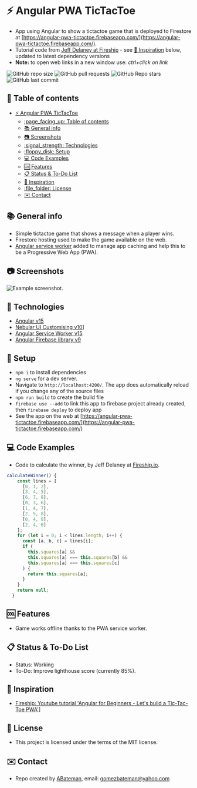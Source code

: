 # :zap: Angular PWA TicTacToe

* App using Angular to show a tictactoe game that is deployed to Firestore at [https://angular-pwa-tictactoe.firebaseapp.com/](https://angular-pwa-tictactoe.firebaseapp.com/).
* Tutorial code from [Jeff Delaney at Fireship](https://fireship.io/) - see [:clap: Inspiration](#clap-inspiration) below, updated to latest dependency versions
* **Note:** to open web links in a new window use: _ctrl+click on link_

![GitHub repo size](https://img.shields.io/github/repo-size/AndrewJBateman/angular-pwa-game?style=plastic)
![GitHub pull requests](https://img.shields.io/github/issues-pr/AndrewJBateman/angular-pwa-game?style=plastic)
![GitHub Repo stars](https://img.shields.io/github/stars/AndrewJBateman/angular-pwa-game?style=plastic)
![GitHub last commit](https://img.shields.io/github/last-commit/AndrewJBateman/angular-pwa-game?style=plastic)

## :page_facing_up: Table of contents

* [:zap: Angular PWA TicTacToe](#zap-angular-pwa-tictactoe)
  * [:page\_facing\_up: Table of contents](#page_facing_up-table-of-contents)
  * [:books: General info](#books-general-info)
  * [:camera: Screenshots](#camera-screenshots)
  * [:signal\_strength: Technologies](#signal_strength-technologies)
  * [:floppy\_disk: Setup](#floppy_disk-setup)
  * [:computer: Code Examples](#computer-code-examples)
  * [:cool: Features](#cool-features)
  * [:clipboard: Status \& To-Do List](#clipboard-status--to-do-list)
  * [:clap: Inspiration](#clap-inspiration)
  * [:file\_folder: License](#file_folder-license)
  * [:envelope: Contact](#envelope-contact)

## :books: General info

* Simple tictactoe game that shows a message when a player wins.
* Firestore hosting used to make the game available on the web.
* [Angular service worker](https://angular.io/guide/service-worker-intro) added to manage app caching and help this to be a Progressive Web App (PWA).

## :camera: Screenshots

![Example screenshot](./img/game.png).

## :signal_strength: Technologies

* [Angular v15](https://angular.io/)
* [Nebular UI Customising v10](https://akveo.github.io/nebular/)]
* [Angular Service Worker v15](https://github.com/angular/angular)
* [Angular Firebase library v9](https://www.npmjs.com/package/@angular/fire)

## :floppy_disk: Setup

* `npm i` to install dependencies
* `ng serve` for a dev server.
* Navigate to `http://localhost:4200/`. The app does automatically reload if you change any of the source files
* `npm run build` to create the build file
* `firebase use --add` to link this app to firebase project already created, then `firebase deploy` to deploy app
* See the app on the web at [https://angular-pwa-tictactoe.firebaseapp.com/](https://angular-pwa-tictactoe.firebaseapp.com/)

## :computer: Code Examples

* Code to calculate the winner, by Jeff Delaney at [Fireship.io](https://fireship.io/).

```typescript
calculateWinner() {
    const lines = [
      [0, 1, 2],
      [3, 4, 5],
      [6, 7, 8],
      [0, 3, 6],
      [1, 4, 7],
      [2, 5, 8],
      [0, 4, 8],
      [2, 4, 6]
    ];
    for (let i = 0; i < lines.length; i++) {
      const [a, b, c] = lines[i];
      if (
        this.squares[a] &&
        this.squares[a] === this.squares[b] &&
        this.squares[a] === this.squares[c]
      ) {
        return this.squares[a];
      }
    }
    return null;
  }
```

## :cool: Features

* Game works offline thanks to the PWA service worker.

## :clipboard: Status & To-Do List

* Status: Working
* To-Do: Improve lighthouse score (currently 85%).

## :clap: Inspiration

* [Fireship: Youtube tutorial 'Angular for Beginners - Let's build a Tic-Tac-Toe PWA'](https://www.youtube.com/watch?v=G0bBLvWXBvc)]

## :file_folder: License

* This project is licensed under the terms of the MIT license.

## :envelope: Contact

* Repo created by [ABateman](https://github.com/AndrewJBateman), email: gomezbateman@yahoo.com
